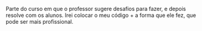 Parte do curso em que o professor sugere desafios para fazer, e depois resolve com os alunos. Irei colocar o meu código + a forma que ele fez, que pode ser mais profissional.
